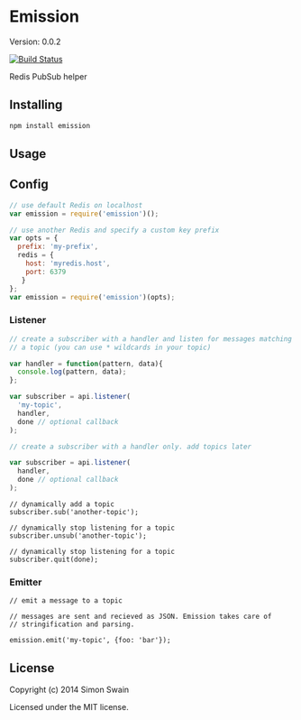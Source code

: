 # Emission

Version: 0.0.2

[![Build Status](https://travis-ci.org/simonswain/emission.png)](https://travis-ci.org/simonswain/emission)

Redis PubSub helper

## Installing

```bash
npm install emission
```

## Usage

## Config

```javascript
// use default Redis on localhost
var emission = require('emission')();
```

```javascript
// use another Redis and specify a custom key prefix
var opts = {
  prefix: 'my-prefix',
  redis = {
    host: 'myredis.host',
    port: 6379
   }
};
var emission = require('emission')(opts);
```

### Listener

```javascript
// create a subscriber with a handler and listen for messages matching
// a topic (you can use * wildcards in your topic)

var handler = function(pattern, data){
  console.log(pattern, data);
};

var subscriber = api.listener(
  'my-topic',
  handler,
  done // optional callback
);
```

```javascript
// create a subscriber with a handler only. add topics later

var subscriber = api.listener(
  handler,
  done // optional callback
);
```

```
// dynamically add a topic
subscriber.sub('another-topic');

// dynamically stop listening for a topic
subscriber.unsub('another-topic');

// dynamically stop listening for a topic
subscriber.quit(done);

```

### Emitter

```
// emit a message to a topic

// messages are sent and recieved as JSON. Emission takes care of
// stringification and parsing.

emission.emit('my-topic', {foo: 'bar'});
```

## License

Copyright (c) 2014 Simon Swain

Licensed under the MIT license.
